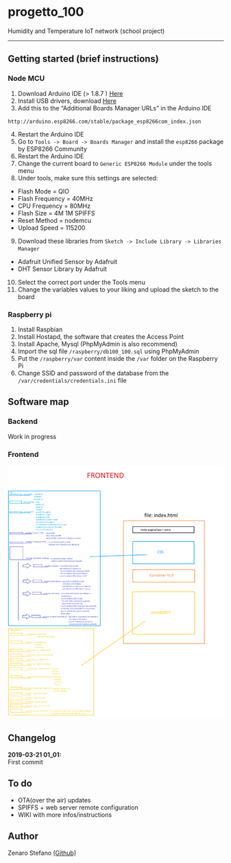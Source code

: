 # progetto_100
Humidity and Temperature IoT network (school project)

---

## Getting started (brief instructions)

### Node MCU

1. Download Arduino IDE (> 1.8.7 ) [Here](https://www.arduino.cc/en/Main/Software)
2. Install USB drivers, download [Here](https://www.silabs.com/products/mcu/Pages/USBtoUARTBridgeVCPDrivers.aspx)
3. Add this to the “Additional Boards Manager URLs” in the Arduino IDE
```
http://arduino.esp8266.com/stable/package_esp8266com_index.json
```
4. Restart the Arduino IDE
5. Go to ```Tools -> Board -> Boards Manager``` and install the ```esp8266``` package by ESP8266 Community
6. Restart the Arduino IDE
7. Change the current board to ```Generic ESP8266 Module``` under the tools menu
8. Under tools, make sure this settings are selected:
* Flash Mode = QIO
* Flash Frequency = 40MHz
* CPU Frequency = 80MHz
* Flash Size = 4M 1M SPIFFS
* Reset Method = nodemcu
* Upload Speed = 115200
9. Download these libraries from ```Sketch -> Include Library -> Libraries Manager```
* Adafruit Unified Sensor by Adafruit
* DHT Sensor Library by Adafruit
10. Select the correct port under the Tools menu
11. Change the variables values to your liking and upload the sketch to the board

### Raspberry pi

1. Install Raspbian
2. Install Hostapd, the software that creates the Access Point
3. Install Apache, Mysql (PhpMyAdmin is also recommend)
4. Import the sql file ```/raspberry/db100_100.sql``` using PhpMyAdmin
5. Put the ```/raspberry/var``` content inside the ```/var``` folder on the Raspberry Pi
6. Change SSID and password of the database from the ```/var/credentials/credentials.ini``` file

## Software map

### Backend
Work in progress
### Frontend
![](https://github.com/mario33881/progetto_100/blob/master/images/frontend.png)

## Changelog

**2019-03-21 01_01:** <br/>
First commit

## To do
* OTA(over the air) updates
* SPIFFS + web server remote configuration
* WIKI with more infos/instructions

## Author
Zenaro Stefano [(Github)](https://github.com/mario33881)
